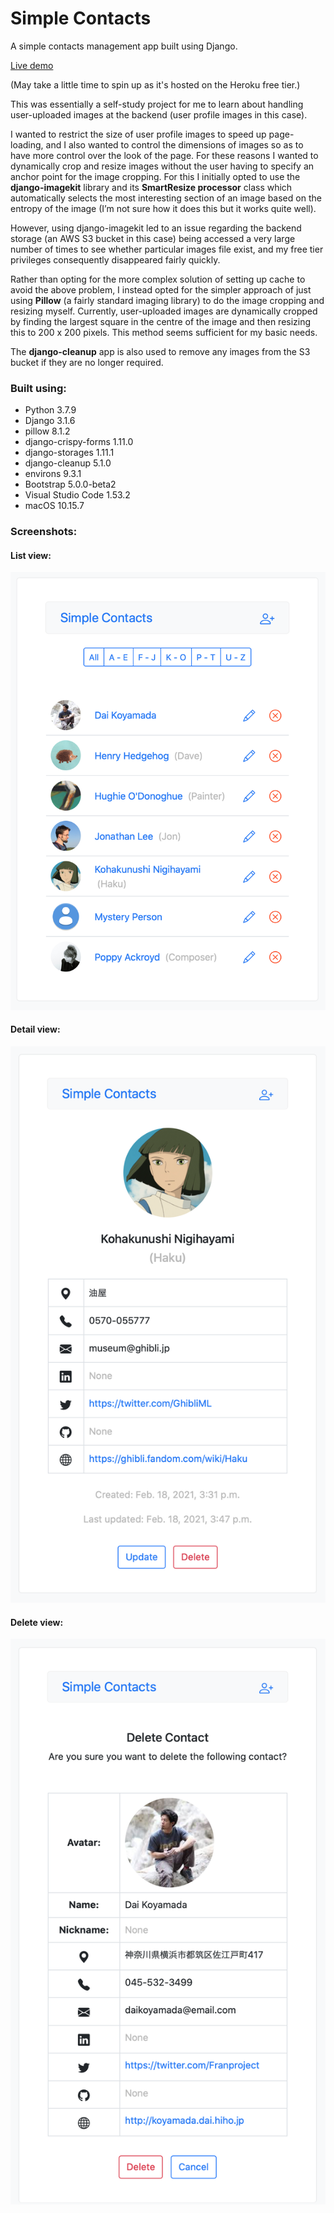 # Simple Contacts

A simple contacts management app built using Django.

[Live demo](https://jjl-simple-contacts.herokuapp.com) 

(May take a little time to spin up as it's hosted on the Heroku free tier.)

This was essentially a self-study project for me to learn about handling user-uploaded images at the backend (user profile images in this case).

I wanted to restrict the size of user profile images to speed up page-loading, and I also wanted to control the dimensions of images so as to have more control over the look of the page.  For these reasons I wanted to dynamically crop and resize images without the user having to specify an anchor point for the image cropping.  For this I initially opted to use the **django-imagekit** library and its **SmartResize processor** class which automatically selects the most interesting section of an image based on the entropy of the image (I’m not sure how it does this but it works quite well).

However, using django-imagekit led to an issue regarding the backend storage (an AWS S3 bucket in this case) being accessed a very large number of times to see whether particular images file exist, and my free tier privileges consequently disappeared fairly quickly.

Rather than opting for the more complex solution of setting up cache to avoid the above problem, I instead opted for the simpler approach of just using **Pillow** (a fairly standard imaging library) to do the image cropping and resizing myself.  Currently, user-uploaded images are dynamically cropped by finding the largest square in the centre of the image and then resizing this to 200 x 200 pixels. This method seems sufficient for my basic needs.

The **django-cleanup** app is also used to remove any images from the S3 bucket if they are no longer required.

### Built using:

* Python 3.7.9
* Django 3.1.6
* pillow 8.1.2
* django-crispy-forms 1.11.0
* django-storages 1.11.1
* django-cleanup 5.1.0
* environs 9.3.1
* Bootstrap 5.0.0-beta2
* Visual Studio Code 1.53.2
* macOS 10.15.7

### Screenshots:

#### List view:</br>
<img src="screenshot-1.png" width="600"></br>

#### Detail view:</br>
<img src="screenshot-2.png" width="600"></br>

#### Delete view:</br>
<img src="screenshot-3.png" width="600"></br>
